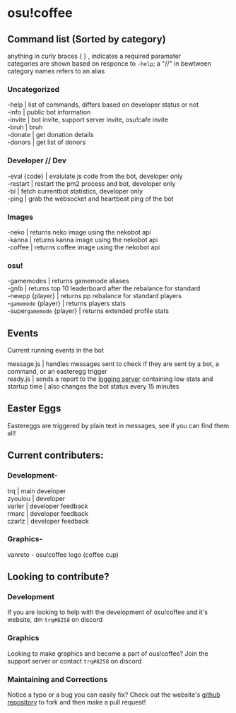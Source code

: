 # osu!coffee  
  
## Command list (Sorted by category)    

anything in curly braces { } , indicates a required paramater  
categories are shown based on responce to `-help`; a "//" in bewtween category names refers to an alias  

### Uncategorized    

-help | list of commands, differs based on developer status or not  
-info | public bot information  
-invite | bot invite, support server invite, osu!cafe invite    
-bruh | bruh  
-donate | get donation details  
-donors | get list of donors  

### Developer // Dev
-eval {code} | evalulate js code from the bot, developer only    
-restart | restart the pm2 process and bot, developer only  
-bi   | fetch currentbot statistics, developer only  
-ping | grab the websocket and heartbeat ping of the bot  

### Images  

-neko | returns neko image using the nekobot api  
-kanna | returns kanna image using the nekobot api  
-coffee | returns coffee image using the nekobot api  

### osu!  

-gamemodes | returns gamemode aliases  
-gnlb | returns top 10 leaderboard after the rebalance for standard     
-newpp {player} | returns pp rebalance for standard players    
-`gamemode` {player} | returns players stats    
-super`gamemode` {player} | returns extended profile stats  

## Events  

Current running events in the bot  

message.js | handles messages sent to check if they are sent by a bot, a command, or an easteregg trigger  
ready.js | sends a report to the [logging server](https://discord.gg/invite/XeaGkCM) containing low stats and startup time | also changes the bot status every 15 minutes     

## Easter Eggs  

Eastereggs are triggered by plain text in messages, see if you can find them all!   
  
## Current contributers:  
  
### Development-  
  
trq | main developer  
zyoulou | developer  
varler | developer feedback  
rmarc | developer feedback  
czarlz | developer feedback  
  
### Graphics-  
  
vanreto - osu!coffee logo (coffee cup)  
  
## Looking to contribute?  

### Development  
  
If you are looking to help with the development of osu!coffee and it's website, dm `trq#8258` on discord  
  
### Graphics  
  
Looking to make graphics and become a part of ous!coffee? Join the support server or contact `trq#8258` on discord  
  
### Maintaining and Corrections  
  
Notice a typo or a bug you can easily fix? Check out the website's [github repository](https://github.com/trapss/coffeeweb) to fork and then make a pull request!